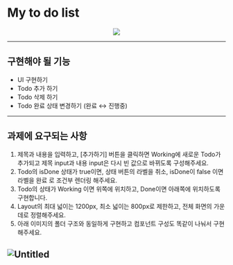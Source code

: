 # My to do list
<p align="center"><img src=https://user-images.githubusercontent.com/108657283/185286674-7f656f03-df01-4de7-aea5-e63f19a4e6ee.gif></p>

---

## 구현해야 될 기능
- UI 구현하기
- Todo 추가 하기
- Todo 삭제 하기
- Todo 완료 상태 변경하기 (완료 ↔ 진행중)
---

## 과제에 요구되는 사항 
1. 제목과 내용을 입력하고, [추가하기] 버튼을 클릭하면 Working에 새로운 Todo가 추가되고 제목 input과 내용 input은 다시 빈 값으로 바뀌도록 구성해주세요.
2. Todo의 isDone 상태가 true이면, 상태 버튼의 라벨을 취소, isDone이 false 이면 라벨을 완료 로 조건부 렌더링 해주세요. 
3. Todo의 상태가 Working 이면 위쪽에 위치하고, Done이면 아래쪽에 위치하도록 구현합니다.
4. Layout의 최대 넓이는 1200px, 최소 넓이는 800px로 제한하고, 전체 화면의 가운데로 정렬해주세요.
5. 아래 이미지의 폴더 구조와 동일하게 구현하고 컴포넌트 구성도 똑같이 나눠서 구현해주세요.

![Untitled](https://teamsparta.notion.site/image/https%3A%2F%2Fs3-us-west-2.amazonaws.com%2Fsecure.notion-static.com%2F533e8a8e-a4a5-41c7-9d40-b26a285afbd2%2FUntitled.png?table=block&id=17a35abe-5849-483c-8fe6-457dd0c418b6&spaceId=83c75a39-3aba-4ba4-a792-7aefe4b07895&width=530&userId=&cache=v2)
---
